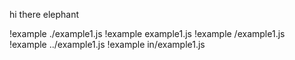hi there elephant

!example ./example1.js
!example example1.js
!example /example1.js
!example ../example1.js
!example in/example1.js

